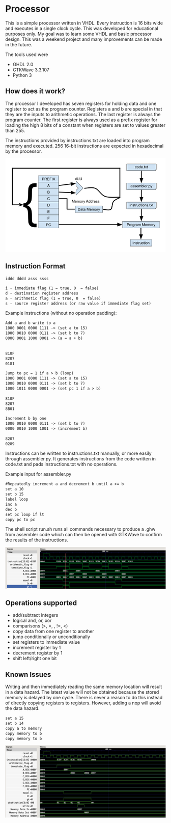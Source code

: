 # Processor

This is a simple processor written in VHDL. Every instruction is 16 bits wide and executes in a single clock cycle. This was developed for educational purposes only. My goal was to learn some VHDL and basic processor design. This was a weekend project and many improvements can be made in the future.

The tools used were 
* GHDL 2.0
* GTKWave 3.3.107
* Python 3

## How does it work?

The processor I developed has seven registers for holding data and one register to act as the program counter. Registers a and b are special in that they are the inputs to arithmetic operations. The last register is always the program counter. The first register is always used as a prefix register for loading the high 8 bits of a constant when registers are set to values greater than 255. 

The instructions provided by instructions.txt are loaded into program memory and executed. 256 16-bit instructions are expected in hexadecimal by the processor. 

![HighLevelDiagram.png](images/HighLevelDiagram.png)

## Instruction Format
```
iddd dddd asss ssss
```
```
i - immediate flag (1 = true, 0  = false)
d - destination register address
a - arithmetic flag (1 = true, 0  = false)
s - source register address (or raw value if immediate flag set)
```

Example instructions (without no operation padding):
```
Add a and b write to a
1000 0001 0000 1111 -> (set a to 15)
1000 0010 0000 0111 -> (set b to 7)
0000 0001 1000 0001 -> (a = a + b)


810F
8207
0181
```
```
Jump to pc = 1 if a > b (loop)
1000 0001 0000 1111 -> (set a to 15)
1000 0010 0000 0111 -> (set b to 7)
1000 1011 0000 0001 -> (set pc 1 if a > b)

810F
8207
8B01
```
```
Increment b by one
1000 0010 0000 0111 -> (set b to 7)
0000 0010 1000 1001 -> (increment b)

8207
0289
```

Instructions can be written to instructions.txt manually, or more easily through assembler.py. It generates instructions from the code written in code.txt and pads instructions.txt with no operations.

Example input for assembler.py
```
#Repeatedly increment a and decrement b until a >= b
set a 10
set b 15
label loop
inc a
dec b
set pc loop if lt
copy pc to pc
```

The shell script run.sh runs all commands necessary to produce a .ghw from assembler code which can then be opened with GTKWave to confirm the results of the instructions.

![ExampleWave.png](images/ExampleWave.png)

## Operations supported
* add/subtract integers
* logical and, or, xor
* comparisons (>, =, , !=, <)
* copy data from one register to another
* jump conditionally or unconditionally
* set registers to immediate value
* increment register by 1
* decrement register by 1
* shift left/right one bit

## Known Issues
Writing and then immediately reading the same memory location will result in a data hazard. The latest value will not be obtained because the stored memory is delayed by one cycle. There is never a reason to do this instead of directly copying registers to registers. However, adding a nop will avoid the data hazard.

```
set a 15
set b 14
copy a to memory
copy memory to b
copy memory to b
```

![Hazard.png](images/Hazard.png)